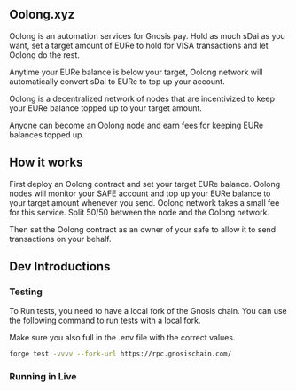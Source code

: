 ## Oolong.xyz

Oolong is an automation services for Gnosis pay. Hold as much sDai as you want, set a target amount of EURe to hold for VISA transactions and let Oolong do the rest.

Anytime your EURe balance is below your target, Oolong network will automatically convert sDai to EURe to top up your account. 

Oolong is a decentralized network of nodes that are incentivized to keep your EURe balance topped up to your target amount. 

Anyone can become an Oolong node and earn fees for keeping EURe balances topped up.

## How it works

First deploy an Oolong contract and set your target EURe balance. Oolong nodes will monitor your SAFE account and top up your EURe balance to your target amount whenever you send. Oolong network takes a small fee for this service. Split 50/50 between the node and the Oolong network. 

Then set the Oolong contract as an owner of your safe to allow it to send transactions on your behalf.

## Dev Introductions

### Testing

To Run tests, you need to have a local fork of the Gnosis chain. You can use the following command to run tests with a local fork.

Make sure you also full in the .env file with the correct values.

```bash
forge test -vvvv --fork-url https://rpc.gnosischain.com/

```

### Running in Live



